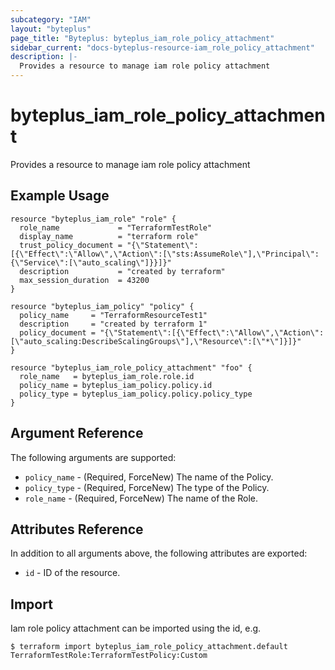 ```yaml
---
subcategory: "IAM"
layout: "byteplus"
page_title: "Byteplus: byteplus_iam_role_policy_attachment"
sidebar_current: "docs-byteplus-resource-iam_role_policy_attachment"
description: |-
  Provides a resource to manage iam role policy attachment
---
```

# byteplus_iam_role_policy_attachment
Provides a resource to manage iam role policy attachment
## Example Usage
```hcl
resource "byteplus_iam_role" "role" {
  role_name             = "TerraformTestRole"
  display_name          = "terraform role"
  trust_policy_document = "{\"Statement\":[{\"Effect\":\"Allow\",\"Action\":[\"sts:AssumeRole\"],\"Principal\":{\"Service\":[\"auto_scaling\"]}}]}"
  description           = "created by terraform"
  max_session_duration  = 43200
}

resource "byteplus_iam_policy" "policy" {
  policy_name     = "TerraformResourceTest1"
  description     = "created by terraform 1"
  policy_document = "{\"Statement\":[{\"Effect\":\"Allow\",\"Action\":[\"auto_scaling:DescribeScalingGroups\"],\"Resource\":[\"*\"]}]}"
}

resource "byteplus_iam_role_policy_attachment" "foo" {
  role_name   = byteplus_iam_role.role.id
  policy_name = byteplus_iam_policy.policy.id
  policy_type = byteplus_iam_policy.policy.policy_type
}
```
## Argument Reference
The following arguments are supported:
* `policy_name` - (Required, ForceNew) The name of the Policy.
* `policy_type` - (Required, ForceNew) The type of the Policy.
* `role_name` - (Required, ForceNew) The name of the Role.

## Attributes Reference
In addition to all arguments above, the following attributes are exported:
* `id` - ID of the resource.



## Import
Iam role policy attachment can be imported using the id, e.g.
```
$ terraform import byteplus_iam_role_policy_attachment.default TerraformTestRole:TerraformTestPolicy:Custom
```

